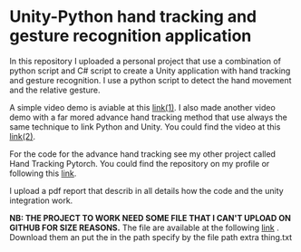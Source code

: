 # Unity-Python hand tracking and gesture recognition application
In this repository I uploaded a personal project that use a combination of python script and C# script to create a Unity application with hand tracking and gesture recognition.
I use a python script to detect the hand movement and the relative gesture.

A simple video demo is aviable at this [link(1)](https://www.youtube.com/watch?v=O4Udf7Gu3zE). I also made another video demo with a far mored advance hand tracking method that use always the same technique to link Python and Unity. You could find the video at this [link(2)](https://www.youtube.com/watch?v=1nmR-dRdeos).

For the code for the advance hand tracking see my other project called Hand Tracking Pytorch. You could find the repository on my profile or following this [link](https://github.com/jesus-333/Hand-Tracking-Pytorch).

I upload a pdf report that describ in all details how the code and the unity integration work.

**NB: THE PROJECT TO WORK NEED SOME FILE THAT I CAN'T UPLOAD ON GITHUB FOR SIZE REASONS.**
The file are available at the following [link](https://drive.google.com/file/d/1doIFMfhjTz7fKd_B_HhHGWr5agNh242I/view?usp=sharing) . Download them an put the in the path specify by the file path extra thing.txt
